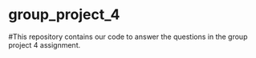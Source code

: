 # group_project_4
#This repository contains our code to answer the questions in the group project 4 assignment.
